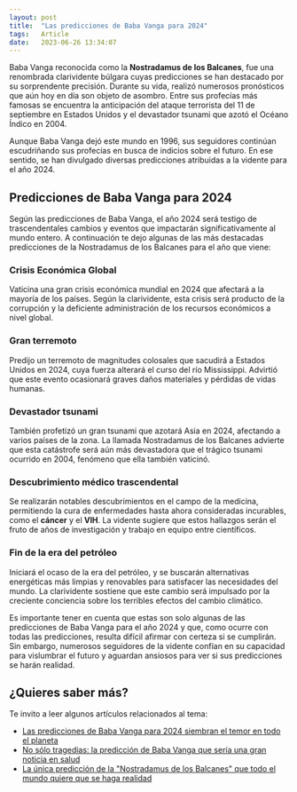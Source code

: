 ```yaml
---
layout: post
title:  "Las predicciones de Baba Vanga para 2024"
tags:   Article
date:   2023-06-26 13:34:07
---
```


Baba Vanga reconocida como la **Nostradamus de los Balcanes**, fue una renombrada clarividente búlgara cuyas predicciones se han destacado por su sorprendente precisión. Durante su vida, realizó numerosos pronósticos que aún hoy en día son objeto de asombro. Entre sus profecías más famosas se encuentra la anticipación del ataque terrorista del 11 de septiembre en Estados Unidos y el devastador tsunami que azotó el Océano Índico en 2004.

Aunque Baba Vanga dejó este mundo en 1996, sus seguidores continúan escudriñando sus profecías en busca de indicios sobre el futuro. En ese sentido, se han divulgado diversas predicciones atribuidas a la vidente para el año 2024.

## Predicciones de Baba Vanga para 2024

Según las predicciones de Baba Vanga, el año 2024 será testigo de trascendentales cambios y eventos que impactarán significativamente al mundo entero. A continuación te dejo algunas de las más destacadas predicciones de la Nostradamus de los Balcanes para el año que viene:

### Crisis Económica Global

Vaticina una gran crisis económica mundial en 2024 que afectará a la mayoría de los países. Según la clarividente, esta crisis será producto de la corrupción y la deficiente administración de los recursos económicos a nivel global.

### Gran terremoto

Predijo un terremoto de magnitudes colosales que sacudirá a Estados Unidos en 2024, cuya fuerza alterará el curso del río Mississippi. Advirtió que este evento ocasionará graves daños materiales y pérdidas de vidas humanas.

### Devastador tsunami

También profetizó un gran tsunami que azotará Asia en 2024, afectando a varios países de la zona. La llamada Nostradamus de los Balcanes advierte que esta catástrofe será aún más devastadora que el trágico tsunami ocurrido en 2004, fenómeno que ella también vaticinó.

### Descubrimiento médico trascendental

Se realizarán notables descubrimientos en el campo de la medicina, permitiendo la cura de enfermedades hasta ahora consideradas incurables, como el **cáncer** y el **VIH**. La vidente sugiere que estos hallazgos serán el fruto de años de investigación y trabajo en equipo entre científicos.

### Fin de la era del petróleo

Iniciará el ocaso de la era del petróleo, y se buscarán alternativas energéticas más limpias y renovables para satisfacer las necesidades del mundo. La clarividente sostiene que este cambio será impulsado por la creciente conciencia sobre los terribles efectos del cambio climático.

Es importante tener en cuenta que estas son solo algunas de las predicciones de Baba Vanga para el año 2024 y que, como ocurre con todas las predicciones, resulta difícil afirmar con certeza si se cumplirán. Sin embargo, numerosos seguidores de la vidente confían en su capacidad para vislumbrar el futuro y aguardan ansiosos para ver si sus predicciones se harán realidad.

## ¿Quieres saber más?

Te invito a leer algunos artículos relacionados al tema:

* [Las predicciones de Baba Vanga para 2024 siembran el temor en todo el planeta](https://www.levante-emv.com/vida-y-estilo/2023/06/27/baba-vanga-predicciones-2024-profecias-dv-89182537.html)
* [No sólo tragedias: la predicción de Baba Vanga que sería una gran noticia en salud](https://www.eltiempo.com/cultura/gente/no-solo-tragedias-la-prediccion-de-baba-vanga-que-seria-una-gran-noticia-en-salud-771571)
* [La única predicción de la "Nostradamus de los Balcanes" que todo el mundo quiere que se haga realidad](https://www.cronista.com/informacion-gral/la-unica-prediccion-de-la-nostradamus-de-los-balcanes-que-todo-el-mundo-quiere-que-se-haga-realidad/)
